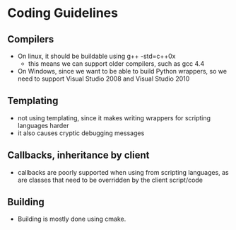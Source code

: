 # Coding Guidelines

## Compilers

* On linux, it should be buildable using g++ -std=c++0x
  * this means we can support older compilers, such as gcc 4.4
* On Windows, since we want to be able to build Python wrappers, so we need to support 
Visual Studio 2008 and Visual Studio 2010

## Templating

* not using templating, since it makes writing wrappers for scripting languages harder
* it also causes cryptic debugging messages

## Callbacks, inheritance by client

* callbacks are poorly supported when using from scripting languages, as are
classes that need to be overridden by the client script/code

## Building

* Building is mostly done using cmake.

